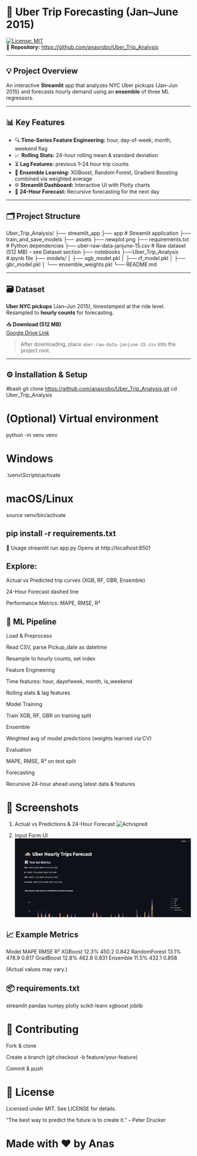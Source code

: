 # 🚕 Uber Trip Forecasting (Jan–June 2015)

[![License: MIT](https://img.shields.io/badge/License-MIT-blue.svg)](LICENSE)  
🔗 **Repository:** https://github.com/anasrobo/Uber_Trip_Analysis

---

## 💡 Project Overview
An interactive **Streamlit** app that analyzes NYC Uber pickups (Jan–Jun 2015) and forecasts hourly demand using an **ensemble** of three ML regressors.  

---

## 📊 Key Features
- 🔍 **Time-Series Feature Engineering:** hour, day-of-week, month, weekend flag  
- 📈 **Rolling Stats:** 24-hour rolling mean & standard deviation  
- ⏳ **Lag Features:** previous 1–24 hour trip counts  
- 🤖 **Ensemble Learning:** XGBoost, Random Forest, Gradient Boosting combined via weighted average  
- 🌐 **Streamlit Dashboard:** Interactive UI with Plotly charts  
- 🔮 **24-Hour Forecast:** Recursive forecasting for the next day  

---

## 🗂️ Project Structure

Uber_Trip_Analysis/
├── streamlit_app
   ├── app # Streamlit application
   ├── train_and_save_models 
├── assets
    ├── newplot.png 
├── requirements.txt # Python dependencies
├── uber-raw-data-janjune-15.csv # Raw dataset (512 MB) – see Dataset section
├── notebooks
   ├──Uber_Trip_Analysis #.ipynb file
├── models/
│ ├── xgb_model.pkl
│ ├── rf_model.pkl
│ ├── gbr_model.pkl
│ └── ensemble_weights.pkl
└── README.md


---

## 🗃️ Dataset

**Uber NYC pickups** (Jan–Jun 2015), timestamped at the ride level. Resampled to **hourly counts** for forecasting.

📥 **Download (512 MB)**  
[Google Drive Link](https://drive.google.com/file/d/1rFylpFEkT9rWmWJpvsIgCpMiD3lrDxFF/view?usp=sharing)

> After downloading, place `uber-raw-data-janjune-15.csv` into the project root.

---

## ⚙️ Installation & Setup

#bash
git clone https://github.com/anasrobo/Uber_Trip_Analysis.git
cd Uber_Trip_Analysis

# (Optional) Virtual environment
python -m venv venv
# Windows
.\venv\Scripts\activate
# macOS/Linux
source venv/bin/activate


## pip install -r requirements.txt
🚀 Usage
streamlit run app.py
Opens at http://localhost:8501

## Explore:

Actual vs Predicted trip curves (XGB, RF, GBR, Ensemble)

24-Hour Forecast dashed line

Performance Metrics: MAPE, RMSE, R²

## 🤖 ML Pipeline
Load & Preprocess

Read CSV, parse Pickup_date as datetime

Resample to hourly counts, set index

Feature Engineering

Time features: hour, dayofweek, month, is_weekend

Rolling stats & lag features

Model Training

Train XGB, RF, GBR on training split

Ensemble

Weighted avg of model predictions (weights learned via CV)

Evaluation

MAPE, RMSE, R² on test split

Forecasting

Recursive 24-hour ahead using latest data & features

# 📸 Screenshots
1. Actual vs Predictions & 24-Hour Forecast
![Actvspred](assets/actual_vs_new.png)

2. Input Form UI
![Form](assets/ui.png)



## 📈 Example Metrics
Model	MAPE	RMSE	R²
XGBoost	12.3%	450.2	0.842
RandomForest	13.1%	478.9	0.817
GradBoost	12.8%	462.8	0.831
Ensemble	11.5%	432.1	0.858

(Actual values may vary.)

## 📦 requirements.txt
streamlit
pandas
numpy
plotly
scikit-learn
xgboost
joblib

# 🤝 Contributing
Fork & clone

Create a branch (git checkout -b feature/your-feature)

Commit & push

# 📄 License
Licensed under MIT. See LICENSE for details.

“The best way to predict the future is to create it.” – Peter Drucker

# Made with ❤️ by Anas
